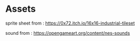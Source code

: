 # Assets

sprite sheet from : https://0x72.itch.io/16x16-industrial-tileset

sound from : https://opengameart.org/content/nes-sounds
